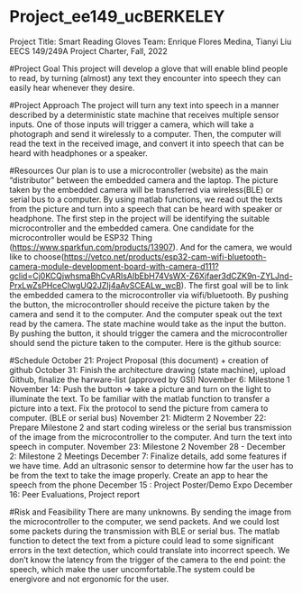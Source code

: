 # Project_ee149_ucBERKELEY
Project Title: Smart Reading Gloves
Team: Enrique Flores Medina, Tianyi Liu
EECS 149/249A Project Charter, Fall, 2022

#Project Goal
This project will develop a glove that will enable blind people to read, by turning (almost) any text they encounter into speech they can easily hear whenever they desire.

#Project Approach
The project will  turn any text into speech in a manner described by a deterministic state machine that receives multiple sensor inputs. One of those inputs will trigger a camera, which will take a photograph and send it wirelessly to a computer. Then, the computer will read the text in the received image, and convert it into speech that can be heard with headphones or a speaker.

#Resources
  Our plan is to use a microcontroller (website) as the main “distributor” between the embedded camera and the laptop. The picture taken by the embedded camera will be transferred via wireless(BLE) or serial bus to a computer. By using matlab functions, we read out the texts from the picture and turn into a speech that can be heard with speaker or headphone. The first step in the project will be identifying the suitable microcontroller and the embedded camera. One candidate for the microcontroller would be ESP32 Thing (https://www.sparkfun.com/products/13907). And for the camera, we would like to choose(https://vetco.net/products/esp32-cam-wifi-bluetooth-camera-module-development-board-with-camera-d111?gclid=Cj0KCQjwhsmaBhCvARIsAIbEbH74VsWX-Z6Xjfaer3dCZK9n-ZYLJnd-PrxLwZsPHceClwgUQ2JZIj4aAvSCEALw_wcB). The first goal will be to link the embedded camera to the microcontroller via wifi/bluetooth. By pushing the button, the microcontroller should receive the picture taken by the camera and send it to the computer. And the computer speak out the text read by the camera. The state machine would take as the input the button. By pushing the button, it should trigger the camera and the microcontroller should send the picture taken to the computer. 
  Here is the github source: 


#Schedule
October 21: Project Proposal (this document) + creation of github
October 31: Finish the architecture drawing (state machine), upload Github, finalize the harware-list (approved by GSI)
November 6: Milestone 1 
November 14: Push the button => take a picture and turn on the light to illuminate the text. To be familiar with the matlab function to transfer a picture into a text. Fix the protocol to send the picture from camera to computer. (BLE or serial bus)
November 21: Midterm 2 
November 22: Prepare Milestone 2 and start coding wireless or the serial bus transmission of the image from the microcontroller to the computer. And turn the text into speech in computer. 
November 23: Milestone 2 
November 28 - December 2: Milestone 2 Meetings 
December 7: Finalize details, add some features if we have time. 
Add an ultrasonic sensor to determine how far the user has to be from the text to take the image properly. 
Create an app to hear the speech from the phone
December 15 : Project Poster/Demo Expo 
December 16: Peer Evaluations, Project report

#Risk and Feasibility
There are many unknowns. By sending the image from the microcontroller to the computer, we send packets. And we could lost some packets during the transmission with BLE or serial bus. The matlab function to detect the text from a picture could lead to some significant errors in the text detection, which could translate into incorrect speech. We don’t know the latency from the trigger of the camera to the end point: the speech, which make the user uncomfortable.The system could be energivore and not ergonomic for the user.  

